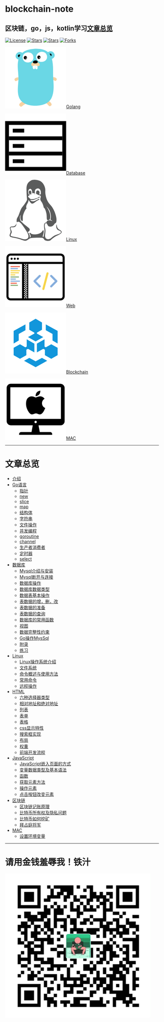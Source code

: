 # blockchain-note
## 区块链，go，js，kotlin学习[文章总览](blockchain-learning-note/SUMMARY.md)

[![License](https://img.shields.io/github/license/Coder-zheng/blockchain-note.svg)](https://jitpack.io/#Coder-zheng/blockchain-note) 
[![Stars](https://img.shields.io/github/stars/Coder-zheng/blockchain-note.svg)](https://jitpack.io/#Coder-zheng/blockchain-note) 
[![Stars](https://img.shields.io/github/forks/Coder-zheng/blockchain-note.svg)](https://jitpack.io/#Coder-zheng/blockchain-note) 
[![Forks](https://img.shields.io/github/issues/Coder-zheng/blockchain-note.svg)](https://jitpack.io/#Coder-zheng/blockchain-note)


![golang](blockchain-learning-note/images/logo_golang.png)[Golang](blockchain-learning-note/Go/SUMMARY.md)

![](blockchain-learning-note/images/logo_database.png)[Database](blockchain-learning-note/SUMMARY.md)

![](blockchain-learning-note/images/logo_linux.png)[Linux](blockchain-learning-note/SUMMARY.md)

![](blockchain-learning-note/images/logo_web.png)[Web](blockchain-learning-note/Web/SUMMARY.md)

![](blockchain-learning-note/images/logo_blockchain.png)[Blockchain](blockchain-learning-note/SUMMARY.md)

![](blockchain-learning-note/images/logo_mac.png)[MAC](blockchain-learning-note/SUMMARY.md)

****
# 文章总览
* [介绍](README.md)
* [Go语言](blockchain-learning-note/Go/README.md)
	- [指针](blockchain-learning-note/Go/001指针.md)
	- [new](blockchain-learning-note/Go/002new.md)
	- [slice](blockchain-learning-note/Go/003slice.md)
	- [map](blockchain-learning-note/Go/004map.md)
	- [结构体](blockchain-learning-note/Go/005结构体.md)
	- [字符串](blockchain-learning-note/Go/006字符串.md)
	- [文件操作](blockchain-learning-note/Go/007文件操作.md)
	- [并发编程](blockchain-learning-note/Go/008并发编程.md)
	- [goroutine](blockchain-learning-note/Go/009goroutine.md)
	- [channel](blockchain-learning-note/Go/010channel.md)
	- [生产者消费者](blockchain-learning-note/Go/011生产者消费者.md)
	- [定时器](blockchain-learning-note/Go/012定时器.md)
	- [select](blockchain-learning-note/Go/013select.md)
* [数据库](blockchain-learning-note/Database/001Mysql介绍与安装.md)
	- [Mysql介绍与安装](blockchain-learning-note/Database/001Mysql介绍与安装.md)
	- [Mysql断开与连接](blockchain-learning-note/Database/002Mysql断开与连接.md)
	- [数据库操作](blockchain-learning-note/Database/003数据库操作.md)
	- [数据库数据类型](blockchain-learning-note/Database/004数据库数据类型.md)
	- [数据表基本操作](blockchain-learning-note/Database/005数据表基本操作.md)
	- [表数据的增，删，改](blockchain-learning-note/Database/006表数据的增，删，改.md)
	- [表数据的准备](blockchain-learning-note/Database/007表数据的准备.md)
	- [表数据的查询](blockchain-learning-note/Database/008表数据的查询.md)
	- [数据库的常用函数](blockchain-learning-note/Database/009数据库的常用函数.md)
	- [视图](blockchain-learning-note/Database/010视图.md)
	- [数据完整性约束](blockchain-learning-note/Database/011数据完整性约束.md)
	- [Go操作MysSql](blockchain-learning-note/Database/012Go操作MysSql.md)
	- [附录](blockchain-learning-note/Database/013附录.md)
	- [练习](blockchain-learning-note/Database/014练习.md)
* [Linux](blockchain-learning-note/Linux/001Linux操作系统介绍.md)
	- [Linux操作系统介绍](blockchain-learning-note/Linux/001Linux操作系统介绍.md)
	- [文件系统](blockchain-learning-note/Linux/002文件系统.md)
	- [命令概述与使用方法](blockchain-learning-note/Linux/003命令概述与使用方法.md)
	- [常用命令](blockchain-learning-note/Linux/004常用命令.md)
	- [远程操作](blockchain-learning-note/Linux/005远程操作.md)
* [HTML](HTML/README.md)
	- [六种选择器类型](HTML/001六种选择器类型.md)
	- [相对地址和绝对地址](HTML/002相对地址和绝对地址.md)
	- [列表](HTML/003列表.md)
	- [表单](HTML/004表单.md)
	- [表格](HTML/005表格.md)
	- [css显示特性](HTML/006css显示特性.md)
	- [搜索框实现](HTML/007搜索框实现.md)
	- [布局](HTML/008布局.md)
	- [权重](HTML/009权重.md)
	- [前端开发流程](HTML/010前端开发流程.md)
* [JavaScript](JavaScript/001JavaScript介绍.md)
	- [JavaScript嵌入页面的方式](JavaScript/002JavaScript嵌入页面的方式.md)
	- [变量数据类型及基本语法](JavaScript/003变量数据类型及基本语法.md)
	- [函数](JavaScript/004函数.md)
	- [获取元素方法](JavaScript/005获取元素方法.md)
	- [操作元素](JavaScript/006操作元素.md)
	- [点击按钮改变元素](JavaScript/007点击按钮改变元素.md)
* [区块链](blockchain-learning-note/BlockChain/001区块链记账原理.md)
	- [区块链记账原理](blockchain-learning-note/BlockChain/001区块链记账原理.md)
	- [比特币所有权及隐私问题](blockchain-learning-note/BlockChain/002比特币所有权及隐私问题.md)
	- [比特币如何挖矿](blockchain-learning-note/BlockChain/003比特币如何挖矿.md)
	- [拜占庭将军](blockchain-learning-note/BlockChain/004拜占庭将军.md)
* [MAC](blockchain-learning-note/MAC/001Mac设置环境变量.md)
	- [设置环境变量](blockchain-learning-note/MAC/001Mac设置环境变量.md)

****

# 请用金钱羞辱我！铁汁
![](blockchain-learning-note/images/wechat_pay.png)